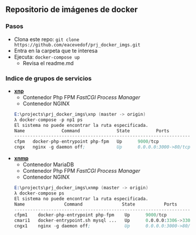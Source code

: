 ## Repositorio de imágenes de docker

### Pasos
- Clona este repo: `git clone https://github.com/eacevedof/prj_docker_imgs.git`
- Entra en la carpeta que te interesa
- Ejecuta: `docker-compose up`
  - Revisa el readme.md

### Indice de grupos de servicios
- [**xnp**](https://github.com/eacevedof/prj_docker_imgs/tree/master/xnp#montar-nginx-para-que-sirva-php)
  - Contenedor Php FPM *FastCGI Process Manager*
  - Contenedor NGINX 
  ```s
  E:\projects\prj_docker_imgs\xnp (master -> origin)
  λ docker-compose -p np1 ps
  El sistema no puede encontrar la ruta especificada.
  Name              Command              State          Ports
  -------------------------------------------------------------------
  cfpm   docker-php-entrypoint php-fpm   Up      9000/tcp
  cngx   nginx -g daemon off;            Up      0.0.0.0:3000->80/tcp  
  ```
- [**xnmp**](https://github.com/eacevedof/prj_docker_imgs/tree/master/xnmp#xnmp)
  - Contenedor MariaDB
  - Contenedor Php FPM *FastCGI Process Manager*
  - Contenedor NGINX 
  ```s
  E:\projects\prj_docker_imgs\xnmp (master -> origin)
  λ docker-compose ps
  El sistema no puede encontrar la ruta especificada.
  Name               Command               State           Ports
  ------------------------------------------------------------------------
  cfpm1    docker-php-entrypoint php-fpm    Up      9000/tcp
  cmari1   docker-entrypoint.sh mysql ...   Up      0.0.0.0:3306->3306/tcp
  cngx1    nginx -g daemon off;             Up      0.0.0.0:3000->80/tcp  
  ```